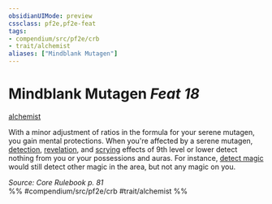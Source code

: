 ```yaml
---
obsidianUIMode: preview
cssclass: pf2e,pf2e-feat
tags:
- compendium/src/pf2e/crb
- trait/alchemist
aliases: ["Mindblank Mutagen"]
---
```

# Mindblank Mutagen  *Feat 18*  
[alchemist](/rules/traits/alchemist.md)  


With a minor adjustment of ratios in the formula for your serene mutagen, you gain mental protections. When you're affected by a serene mutagen, [detection](/rules/traits/detection.md), [revelation](/rules/traits/revelation.md), and [scrying](/rules/traits/scrying.md) effects of 9th level or lower detect nothing from you or your possessions and auras. For instance, [detect magic](/compendium/spells/detect-magic.md) would still detect other magic in the area, but not any magic on you.

*Source: Core Rulebook p. 81*  
%% #compendium/src/pf2e/crb #trait/alchemist %%